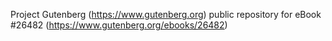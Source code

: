 Project Gutenberg (https://www.gutenberg.org) public repository for eBook #26482 (https://www.gutenberg.org/ebooks/26482)
